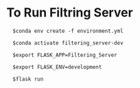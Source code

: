 # To Run Filtring Server

```
  $conda env create -f environment.yml

  $conda activate filtering_server-dev

  $export FLASK_APP=Filtering_Server

  $export FLASK_ENV=development

  $flask run
```
